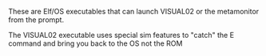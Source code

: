 These are Elf/OS executables that can launch VISUAL02 or the metamonitor from the prompt.

The VISUAL02 executable uses special sim features to "catch" the E command and bring you back to the OS not the ROM

